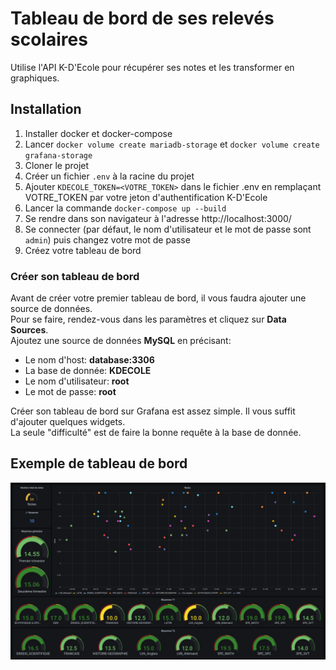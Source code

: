 # Tableau de bord de ses relevés scolaires
Utilise l'API K-D'Ecole pour récupérer ses notes et les transformer en graphiques.

## Installation
1. Installer docker et docker-compose
1. Lancer `docker volume create mariadb-storage` et `docker volume create grafana-storage`
1. Cloner le projet
1. Créer un fichier `.env` à la racine du projet
1. Ajouter `KDECOLE_TOKEN=<VOTRE_TOKEN>` dans le fichier .env en remplaçant VOTRE_TOKEN par votre jeton d'authentification K-D'Ecole
1. Lancer la commande `docker-compose up --build`
1. Se rendre dans son navigateur à l'adresse http://localhost:3000/
1. Se connecter (par défaut, le nom d'utilisateur et le mot de passe sont `admin`) puis changez votre mot de passe
1. Créez votre tableau de bord

### Créer son tableau de bord
Avant de créer votre premier tableau de bord, il vous faudra ajouter une source de données.  
Pour se faire, rendez-vous dans les paramètres et cliquez sur **Data Sources**.  
Ajoutez une source de données **MySQL** en précisant:
- Le nom d'host: **database:3306**
- La base de donnée: **KDECOLE**
- Le nom d'utilisateur: **root**
- Le mot de passe: **root**

Créer son tableau de bord sur Grafana est assez simple. Il vous suffit d'ajouter quelques widgets.  
La seule "difficulté" est de faire la bonne requête à la base de donnée.

## Exemple de tableau de bord
![gafana dashboard](https://github.com/maelgangloff/kdecole-docker-grafana/blob/master/doc/grafana_dashboard.png?raw=true)
